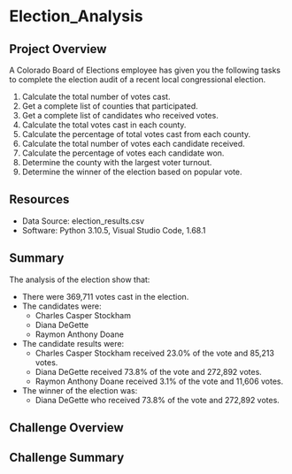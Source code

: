 # Election_Analysis

## Project Overview
A Colorado Board of Elections employee has given you the following tasks to complete the election audit of a recent local congressional election.

1. Calculate the total number of votes cast.
2. Get a complete list of counties that participated.
3. Get a complete list of candidates who received votes.
4. Calculate the total votes cast in each county.
5. Calculate the percentage of total votes cast from each county.
6. Calculate the total number of votes each candidate received.
7. Calculate the percentage of votes each candidate won.
8. Determine the county with the largest voter turnout.
9. Determine the winner of the election based on popular vote.

## Resources
- Data Source: election_results.csv
- Software: Python 3.10.5, Visual Studio Code, 1.68.1

## Summary
The analysis of the election show that:
- There were 369,711 votes cast in the election.
- The candidates were:
    - Charles Casper Stockham
    - Diana DeGette
    - Raymon Anthony Doane
- The candidate results were:
    - Charles Casper Stockham received 23.0% of the vote and 85,213 votes.
    - Diana DeGette received 73.8% of the vote and 272,892 votes.
    - Raymon Anthony Doane received 3.1% of the vote and 11,606 votes.
- The winner of the election was:
    - Diana DeGette who received 73.8% of the vote and 272,892 votes.

## Challenge Overview

## Challenge Summary